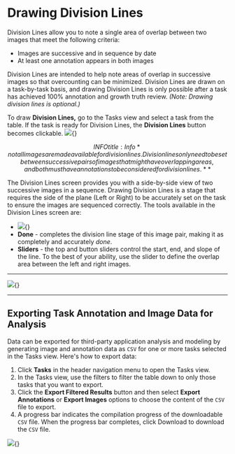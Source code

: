 # Drawing Division Lines

Division Lines allow you to note a single area of overlap between two images that meet the following criteria:

* Images are successive and in sequence by date
* At least one annotation appears in both images

Division Lines are intended to help note areas of overlap in successive images so that overcounting can be minimized. Division Lines are drawn on a task-by-task basis, and drawing Division Lines is only possible after a task has achieved 100% annotation and growth truth review. *(Note: Drawing division lines is optional.)*

To draw **Division Lines,** go to the Tasks view and select a task from the table. If the task is ready for Division Lines, the **Division Lines** button becomes clickable.
![](https://lh3.googleusercontent.com/_muxTNRcKd2ba5ymUR3hgVMesR6dEKJX0ZFklbWrukcvPm5LvjNpGHckN4EadKGh9PXtdq0I2wX_cNlSFnAgcaIbyZtbQJ9qmBtAEYD7z07ywcNaltRXO-FREB_QdSKkVpMaQqRudVTRHdwxEVA762ksCUKN0Ty5oVlL9WZhpBUp2lYxSrdCXmd0fLLnLg){}

$$INFO
title: Info
*not all images are made available for division lines. Division lines only need to be set between successive pairs of images that might have overlapping areas, and both must have annotations to be considered for division lines.**
$$

The Division Lines screen provides you with a side-by-side view of two successive images in a sequence. Drawing Division Lines is a stage that requires the side of the plane (Left or Right) to be accurately set on the task to ensure the images are sequenced correctly. The tools available in the Division Lines screen are:

* ![](https://lh3.googleusercontent.com/AMUc5oxKCLOJkUn0D51cWbJdSwIP6i3dZ00jK2m1VlP6UHaH0bBd1yBzixwHVCieiIFytAE3W4FoRZQ-zZFfEhI-TBIotPPnl4SKlPAc-VnpNIgeHJyNezYzc0G14tbYCP_MW2nrw1P6t5SVKeEf4TWM_uN96QnILAmehk5A0IQboLRYEeZE5BegCX9GEg){}
* **Done** \- completes the division line stage of this image pair\, making it as completely and accurately *done*.
* **Sliders** \- the top and button sliders control the start\, end\, and slope of the line\. To the best of your ability\, use the slider to define the overlap area between the left and right images\.

***

![](https://lh6.googleusercontent.com/ASV43KEuVlHbUkWtJQZyjgD72clq_s08JgPGIgWmhPzi4frblj4gD4WJv4sqaMvtP0ldW68SgZ5917KFxemnhtrU-G7GfoPlailgc_Wg2YXz_esqupvPxpcUUZZOBwNF5XHd9PGUX8I0oOHs0hQcV8K1vdrq8zUz4DD10HkYTbXLtxXxO8WS5K9Waz5WnQ){}

***

## Exporting Task Annotation and Image Data for Analysis

Data can be exported for third-party application analysis and modeling by generating image and annotation data as `CSV` for one or more tasks selected in the Tasks view. Here's how to export data:

1. Click **Tasks** in the header navigation menu to open the Tasks view.
2. In the Tasks view, use the filters to filter the table down to only those tasks that you want to export.
3. Click the **Export Filtered Results** button and then select **Export Annotations** or **Export Images** options to choose the content of the `CSV` file to export.
4. A progress bar indicates the compilation progress of the downloadable `CSV` file. When the progress bar completes, click Download to download the `CSV` file.

![](https://lh5.googleusercontent.com/6WFiM0toVXDQHmJ27pHS5L9MxodV3Vt8Ay1CzBeB584_Hk8OSOV3a5iEx25WjCSKikQsgjbXM581RMUhZLpdQ7qD3V0ZUnGFuL9y0ui-g4RP7kxUj8CHeyB8et1MvJ1DyHzNopN7E1RTNghab-dFk7x9C3gw7ylHpSIbb7v_dgOBzUD_tY5gnam8QVvgRQ){}